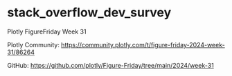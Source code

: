 # stack_overflow_dev_survey

Plotly FigureFriday Week 31
 
Plotly Community: https://community.plotly.com/t/figure-friday-2024-week-31/86264

GitHub: https://github.com/plotly/Figure-Friday/tree/main/2024/week-31
